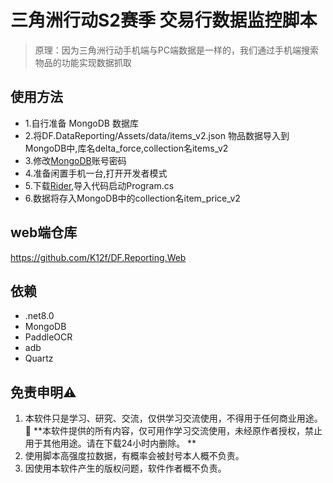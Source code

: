 # 三角洲行动S2赛季 交易行数据监控脚本
> 原理：因为三角洲行动手机端与PC端数据是一样的，我们通过手机端搜索物品的功能实现数据抓取

## 使用方法
  - 1.自行准备 MongoDB 数据库
  - 2.将DF.DataReporting/Assets/data/items_v2.json 物品数据导入到MongoDB中,库名delta_force,collection名items_v2
  - 3.修改[MongoDB](https://github.com/K12f/DF.DataReporting/blob/1d69885a8c813a8554f28a83989eabec84a85fa2/DF.DataReporting/DataReportJob.cs#L39)账号密码
  - 4.准备闲置手机一台,打开开发者模式
  - 5.下载[Rider](https://www.jetbrains.com/rider/),导入代码启动Program.cs
  - 6.数据将存入MongoDB中的collection名item_price_v2

## web端仓库
https://github.com/K12f/DF.Reporting.Web

## 依赖
- .net8.0
- MongoDB
- PaddleOCR
- adb
- Quartz

## 免责申明⚠️

1. 本软件只是学习、研究、交流，仅供学习交流使用，不得用于任何商业用途。 🚫 **本软件提供的所有内容，仅可用作学习交流使用，未经原作者授权，禁止用于其他用途。请在下载24小时内删除。
   **
2. 使用脚本高强度拉数据，有概率会被封号本人概不负责。
3. 因使用本软件产生的版权问题，软件作者概不负责。
